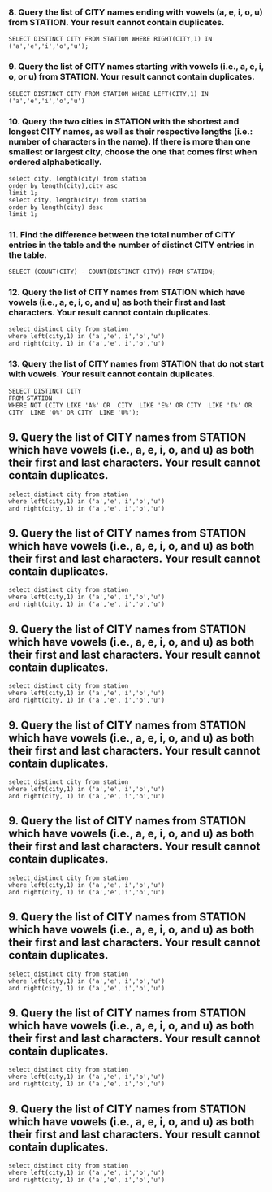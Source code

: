 ### 8. Query the list of CITY names ending with vowels (a, e, i, o, u) from STATION. Your result cannot contain duplicates.  


```
SELECT DISTINCT CITY FROM STATION WHERE RIGHT(CITY,1) IN ('a','e','i','o','u');
```
### 9. Query the list of CITY names starting with vowels (i.e., a, e, i, o, or u) from STATION. Your result cannot contain duplicates.


```
SELECT DISTINCT CITY FROM STATION WHERE LEFT(CITY,1) IN ('a','e','i','o','u')
```

### 10. Query the two cities in STATION with the shortest and longest CITY names, as well as their respective lengths (i.e.: number of characters in the name). If there is more than one smallest or largest city, choose the one that comes first when ordered alphabetically.


```
select city, length(city) from station
order by length(city),city asc
limit 1;
select city, length(city) from station
order by length(city) desc
limit 1;
```

### 11. Find the difference between the total number of CITY entries in the table and the number of distinct CITY entries in the table.


```
SELECT (COUNT(CITY) - COUNT(DISTINCT CITY)) FROM STATION;
```

### 12. Query the list of CITY names from STATION which have vowels (i.e., a, e, i, o, and u) as both their first and last characters. Your result cannot contain duplicates.

```
select distinct city from station 
where left(city,1) in ('a','e','i','o','u') 
and right(city, 1) in ('a','e','i','o','u')
```
### 13. Query the list of CITY names from STATION that do not start with vowels. Your result cannot contain duplicates.

```
SELECT DISTINCT CITY
FROM STATION
WHERE NOT (CITY LIKE 'A%' OR  CITY  LIKE 'E%' OR CITY  LIKE 'I%' OR CITY  LIKE 'O%' OR CITY  LIKE 'U%');
```
## 9. Query the list of CITY names from STATION which have vowels (i.e., a, e, i, o, and u) as both their first and last characters. Your result cannot contain duplicates.

```
select distinct city from station 
where left(city,1) in ('a','e','i','o','u') 
and right(city, 1) in ('a','e','i','o','u')
```
## 9. Query the list of CITY names from STATION which have vowels (i.e., a, e, i, o, and u) as both their first and last characters. Your result cannot contain duplicates.

```
select distinct city from station 
where left(city,1) in ('a','e','i','o','u') 
and right(city, 1) in ('a','e','i','o','u')
```
## 9. Query the list of CITY names from STATION which have vowels (i.e., a, e, i, o, and u) as both their first and last characters. Your result cannot contain duplicates.

```
select distinct city from station 
where left(city,1) in ('a','e','i','o','u') 
and right(city, 1) in ('a','e','i','o','u')
```
## 9. Query the list of CITY names from STATION which have vowels (i.e., a, e, i, o, and u) as both their first and last characters. Your result cannot contain duplicates.

```
select distinct city from station 
where left(city,1) in ('a','e','i','o','u') 
and right(city, 1) in ('a','e','i','o','u')
```
## 9. Query the list of CITY names from STATION which have vowels (i.e., a, e, i, o, and u) as both their first and last characters. Your result cannot contain duplicates.

```
select distinct city from station 
where left(city,1) in ('a','e','i','o','u') 
and right(city, 1) in ('a','e','i','o','u')
```
## 9. Query the list of CITY names from STATION which have vowels (i.e., a, e, i, o, and u) as both their first and last characters. Your result cannot contain duplicates.

```
select distinct city from station 
where left(city,1) in ('a','e','i','o','u') 
and right(city, 1) in ('a','e','i','o','u')
```
## 9. Query the list of CITY names from STATION which have vowels (i.e., a, e, i, o, and u) as both their first and last characters. Your result cannot contain duplicates.

```
select distinct city from station 
where left(city,1) in ('a','e','i','o','u') 
and right(city, 1) in ('a','e','i','o','u')
```
## 9. Query the list of CITY names from STATION which have vowels (i.e., a, e, i, o, and u) as both their first and last characters. Your result cannot contain duplicates.

```
select distinct city from station 
where left(city,1) in ('a','e','i','o','u') 
and right(city, 1) in ('a','e','i','o','u')
```

